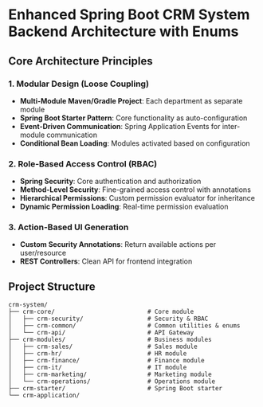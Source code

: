 # Enhanced Spring Boot CRM System Backend Architecture with Enums

## Core Architecture Principles

### 1. Modular Design (Loose Coupling)
- **Multi-Module Maven/Gradle Project**: Each department as separate module
- **Spring Boot Starter Pattern**: Core functionality as auto-configuration
- **Event-Driven Communication**: Spring Application Events for inter-module communication
- **Conditional Bean Loading**: Modules activated based on configuration

### 2. Role-Based Access Control (RBAC)
- **Spring Security**: Core authentication and authorization
- **Method-Level Security**: Fine-grained access control with annotations
- **Hierarchical Permissions**: Custom permission evaluator for inheritance
- **Dynamic Permission Loading**: Real-time permission evaluation

### 3. Action-Based UI Generation
- **Custom Security Annotations**: Return available actions per user/resource
- **REST Controllers**: Clean API for frontend integration

## Project Structure

```
crm-system/
├── crm-core/                          # Core module
│   ├── crm-security/                  # Security & RBAC
│   ├── crm-common/                    # Common utilities & enums
│   └── crm-api/                       # API Gateway
├── crm-modules/                       # Business modules
│   ├── crm-sales/                     # Sales module
│   ├── crm-hr/                        # HR module
│   ├── crm-finance/                   # Finance module
│   ├── crm-it/                        # IT module
│   ├── crm-marketing/                 # Marketing module
│   └── crm-operations/                # Operations module
├── crm-starter/                       # Spring Boot starter
└── crm-application/   